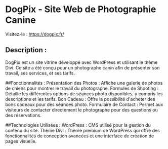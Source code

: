 # DogPix - Site Web de Photographie Canine
Visitez-le : https://dogpix.fr/

## Description :
DogPix est un site vitrine développé avec WordPress et utilisant le thème Divi. Ce site a été conçu pour un photographe canin afin de présenter son travail, ses services, et ses tarifs.

##Fonctionnalités :
Présentation des Photos : Affiche une galerie de photos de chiens pour montrer le travail du photographe.
Formules de Shooting : Détaille les différentes options de séances photo disponibles, y compris les descriptions et les tarifs.
Bon Cadeau : Offre la possibilité d'acheter des bons cadeaux pour des séances photo.
Formulaire de Contact : Permet aux visiteurs de contacter directement le photographe pour des questions ou des réservations.

##Technologies Utilisées :
WordPress : CMS utilisé pour la gestion du contenu du site.
Thème Divi : Thème premium de WordPress qui offre des fonctionnalités de conception avancées et une interface de création de pages visuelle.